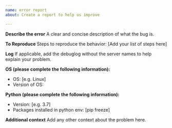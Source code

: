 ```yaml
---
name: error report
about: Create a report to help us improve

---
```


**Describe the error**
A clear and concise description of what the bug is.

**To Reproduce**
Steps to reproduce the behavior:
[Add your list of steps here]

**Log**
If applicable, add the debuglog without the server names to help explain your problem.

**OS (please complete the following information):**
 - OS: [e.g. Linux]
 - Version of OS:

**Python (please complete the following information):**
 - Version: [e.g. 3.7]
 - Packages installed in python env: [pip freeze]


**Additional context**
Add any other context about the problem here.
